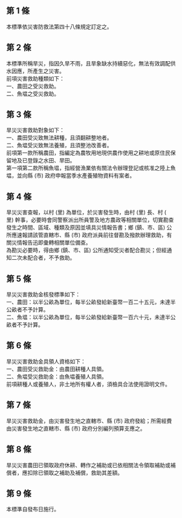 第 1 條
-------
本標準依災害防救法第四十八條規定訂定之。

第 2 條
-------
本標準所稱旱災，指因久旱不雨，且旱象缺水持續惡化，無法有效調配供  
水因應，所產生之災害。                                            
前項災害救助種類如下：                                            
一、農田之受災救助。                                              
二、魚塭之受災救助。

第 3 條
-------
旱災災害救助對象如下：                                            
一、農田受災致無法耕種，且須翻耕整地者。                          
二、魚塭受災致無法養殖，且須整池改善者。                          
前項第一款所稱農田，指編定為農牧用地現供農作使用之耕地或原住民保  
留地及已登錄之水田、旱田。                                        
第一項第二款所稱魚塭，指經營漁業依有關法令辦理登記或核准之陸上魚  
塭，並向縣 (市) 政府申報當季水產養殖物資料有案者。

第 4 條
-------
旱災災害查報，以村 (里) 為單位，於災害發生時，由村 (里) 長、村 (  
里) 幹事，必要時會同警察派出所員警及地方農政等相關單位，切實勘查  
發生之時間、區域、種類及原因並填具災情報告書；鄉 (鎮、市、區) 公  
所應速報請該管直轄市、縣 (市) 政府派員前往督勘及撥款辦理救助，有  
關災情報告迅即彙轉相關單位備查。                                  
為勘災必要時，得由鄉 (鎮、市、區) 公所通知受災者配合勘災；但經通  
知二次未配合者，不予救助。

第 5 條
-------
旱災災害救助金核發標準如下：  
一、農田：以半公畝為單位，每半公畝發給新臺幣一百二十五元，未達半  
    公畝者不予計算。  
二、魚塭：以半公畝為單位，每半公畝發給新臺幣一百六十元，未達半公  
    畝者不予計算。

第 6 條
-------
旱災災害救助金具領人資格如下：                                   
一、農田受災救助金：由農田耕種人具領。                           
二、魚塭受災救助金：由魚塭養殖人具領。                           
前項耕種人或養殖人，非土地所有權人者，須檢具合法使用證明文件。

第 7 條
-------
旱災災害救助金，由災害發生地之直轄市、縣 (市) 政府發給；所需經費  
由災害發生地之直轄市、縣 (市) 政府分別編列預算支應之。

第 8 條
-------
旱災災害農田已領取政府休耕、轉作之補助或已依相關法令領取補助或補  
償者，應扣除已領取之補助及補償，救助其差額。

第 9 條
-------
本標準自發布日施行。

